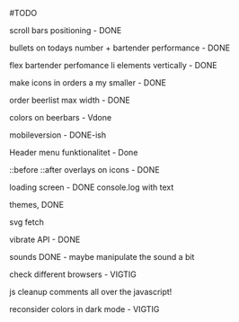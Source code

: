 #TODO

scroll bars positioning - DONE

bullets on todays number + bartender performance - DONE

flex bartender perfomance li elements vertically - DONE

make icons in orders a my smaller - DONE

order beerlist max width - DONE

colors on beerbars - Vdone

mobileversion - DONE-ish

Header menu funktionalitet - Done

::before ::after overlays on icons - DONE

loading screen - DONE
console.log with text

themes, DONE

svg fetch

vibrate API - DONE

sounds DONE - maybe manipulate the sound a bit

check different browsers - VIGTIG

js cleanup
comments all over the javascript!

reconsider colors in dark mode - VIGTIG
